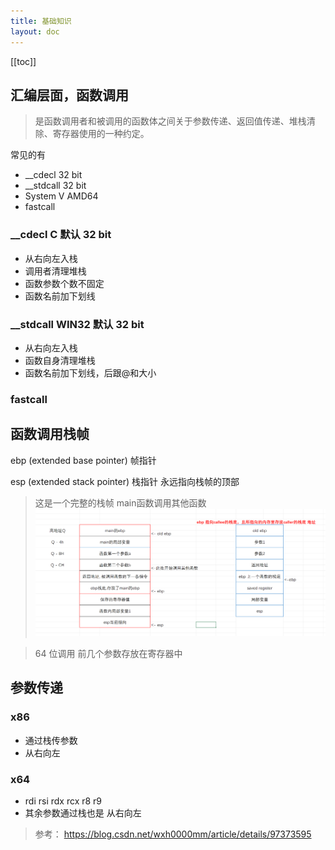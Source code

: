 ```yaml
---
title: 基础知识
layout: doc
---
```

[[toc]]

## 汇编层面，函数调用
> 是函数调用者和被调用的函数体之间关于参数传递、返回值传递、堆栈清除、寄存器使用的一种约定。

常见的有
- __cdecl 32 bit
- __stdcall 32 bit
- System V AMD64
- fastcall

### __cdecl C 默认 32 bit
- 从右向左入栈
- 调用者清理堆栈
- 函数参数个数不固定
- 函数名前加下划线

###  __stdcall WIN32 默认 32 bit
- 从右向左入栈
- 函数自身清理堆栈
- 函数名前加下划线，后跟@和大小

### fastcall

## 函数调用栈帧
ebp (extended base pointer) 帧指针

esp (extended stack pointer) 栈指针 永远指向栈帧的顶部

> 这是一个完整的栈帧 main函数调用其他函数
![alt text](image-14.png)

> 64 位调用 前几个参数存放在寄存器中
## 参数传递

### x86
- 通过栈传参数
- 从右向左

### x64
- rdi rsi rdx rcx r8 r9
- 其余参数通过栈也是 从右向左



> 参考： https://blog.csdn.net/wxh0000mm/article/details/97373595